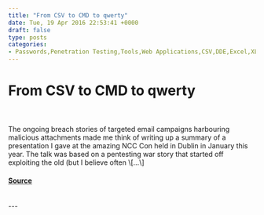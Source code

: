 ```yaml
---
title: "From CSV to CMD to qwerty"
date: Tue, 19 Apr 2016 22:53:41 +0000
draft: false
type: posts
categories: 
- Passwords,Penetration Testing,Tools,Web Applications,CSV,DDE,Excel,XLS
---
```

# From CSV to CMD to qwerty

<br/>

<br/>
The ongoing breach stories of targeted email campaigns harbouring malicious attachments made me think of writing up a summary of a presentation I gave at the amazing NCC Con held in Dublin in January this year. The talk was based on a pentesting war story that started off exploiting the old (but I believe often \[…\]

#### [Source](http://www.exploresecurity.com/from-csv-to-cmd-to-qwerty/)

<br/>
---
